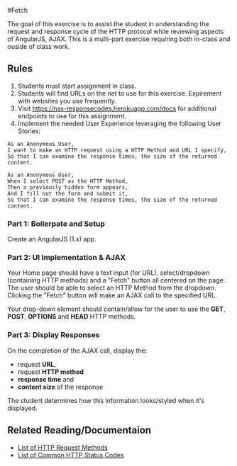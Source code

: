  #Fetch

The goal of this exercise is to assist the student in understanding the request and response cycle of the HTTP protocol while reviewing aspects of AngularJS, AJAX. This is a multi-part exercise requiring both in-class and ouside of class work.

## Rules

1. Students must start assignment in class.
2. Students will find URLs on the net to use for this exercise. Expirement with websites you use frequently.
2. Visit https://nss-responsecodes.herokuapp.com/docs for additional endpoints to use for this assignment.
3. Implement the needed User Experience leveraging the following User Stories:

```
As an Anonymous User,
I want to make an HTTP request using a HTTP Method and URL I specify,
So that I can examine the response times, the size of the returned content. 
```

```
As an Anonymous User,
When I select POST as the HTTP Method,
Then a previously hidden form appears,
And I fill out the form and submit it,
So that I can examine the response times, the size of the returned content. 
```

### Part 1: Boilerpate and Setup

Create an AngularJS (1.x) app.


### Part 2: UI Implementation & AJAX

Your Home page should have a text input (for URL), select/dropdown (containing HTTP methods) and a "Fetch" button all centered on the page. The user should be able to select an HTTP Method from the dropdown. Clicking the "Fetch" button will make an AJAX call to the specified URL.

Your drop-down element should contain/allow for the user to use the **GET**, **POST**, **OPTIONS** and **HEAD** HTTP methods.


### Part 3: Display Responses

On the completion of the AJAX call, display the:

- request **URL**,
- request **HTTP method**
- **response time** and
- **content size** of the response

The student determines how this information looks/styled when it's displayed.


## Related Reading/Documentaion

- [List of HTTP Request Methods](https://developer.mozilla.org/en-US/docs/Web/HTTP/Methods)
- [List of Common HTTP Status Codes](https://developer.mozilla.org/en-US/docs/Web/HTTP/Status)
